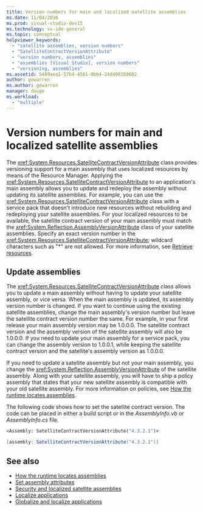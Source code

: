 ```yaml
---
title: Version numbers for main and localized satellite assemblies
ms.date: 11/04/2016
ms.prod: visual-studio-dev15
ms.technology: vs-ide-general
ms.topic: conceptual
helpviewer_keywords:
  - "satellite assemblies, version numbers"
  - "SatelliteContractVersionAttribute"
  - "version numbers, assemblies"
  - "assemblies [Visual Studio], version numbers"
  - "versioning, assemblies"
ms.assetid: 5489aea1-57b4-4561-9bb4-24d490269602
author: gewarren
ms.author: gewarren
manager: douge
ms.workload:
  - "multiple"
---
```

# Version numbers for main and localized satellite assemblies
The <xref:System.Resources.SatelliteContractVersionAttribute> class provides versioning support for a main assembly that uses localized resources by means of the Resource Manager. Applying the <xref:System.Resources.SatelliteContractVersionAttribute> to an application's main assembly allows you to update and redeploy the assembly without updating its satellite assemblies. For example, you can use the <xref:System.Resources.SatelliteContractVersionAttribute> class with a service pack that doesn't introduce new resources without rebuilding and redeploying your satellite assemblies. For your localized resources to be available, the satellite contract version of your main assembly must match the <xref:System.Reflection.AssemblyVersionAttribute> class of your satellite assemblies. Specify an exact version number in the <xref:System.Resources.SatelliteContractVersionAttribute>; wildcard characters such as "*" are not allowed. For more information, see [Retrieve resources](/dotnet/framework/resources/retrieving-resources-in-desktop-apps).

## Update assemblies
 The <xref:System.Resources.SatelliteContractVersionAttribute> class allows you to update a main assembly without having to update your satellite assembly, or vice versa. When the main assembly is updated, its assembly version number is changed. If you want to continue using the existing satellite assemblies, change the main assembly's version number but leave the satellite contract version number the same. For example, in your first release your main assembly version may be 1.0.0.0. The satellite contract version and the assembly version of the satellite assembly will also be 1.0.0.0. If you need to update your main assembly for a service pack, you can change the assembly version to 1.0.0.1, while keeping the satellite contract version and the satellite's assembly version as 1.0.0.0.

 If you need to update a satellite assembly but not your main assembly, you change the <xref:System.Reflection.AssemblyVersionAttribute> of the satellite assembly. Along with your satellite assembly, you will have to ship a policy assembly that states that your new satellite assembly is compatible with your old satellite assembly. For more information on policies, see [How the runtime locates assemblies](/dotnet/framework/deployment/how-the-runtime-locates-assemblies).

 The following code shows how to set the satellite contract version. The code can be placed in either a build script or in the *AssemblyInfo.vb* or *AssemblyInfo.cs* file.

```vb
<Assembly: SatelliteContractVersionAttribute("4.3.2.1")>

```

```csharp
[assembly: SatelliteContractVersionAttribute("4.3.2.1")]
```

## See also

- [How the runtime locates assemblies](/dotnet/framework/deployment/how-the-runtime-locates-assemblies)
- [Set assembly attributes](/dotnet/framework/app-domains/set-assembly-attributes)
- [Security and localized satellite assemblies](../ide/security-and-localized-satellite-assemblies.md)
- [Localize applications](../ide/localizing-applications.md)
- [Globalize and localize applications](../ide/globalizing-and-localizing-applications.md)